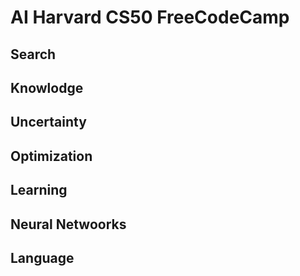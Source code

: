 # AI Harvard CS50 FreeCodeCamp

## Search

## Knowlodge

## Uncertainty

## Optimization

## Learning

## Neural Netwoorks

## Language
